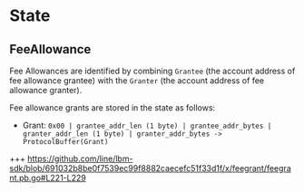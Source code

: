 <!--
order: 2
-->

# State

## FeeAllowance

Fee Allowances are identified by combining `Grantee` (the account address of fee allowance grantee) with the `Granter` (the account address of fee allowance granter).

Fee allowance grants are stored in the state as follows:

- Grant: `0x00 | grantee_addr_len (1 byte) | grantee_addr_bytes |  granter_addr_len (1 byte) | granter_addr_bytes -> ProtocolBuffer(Grant)`

+++ https://github.com/line/lbm-sdk/blob/691032b8be0f7539ec99f8882caecefc51f33d1f/x/feegrant/feegrant.pb.go#L221-L229
